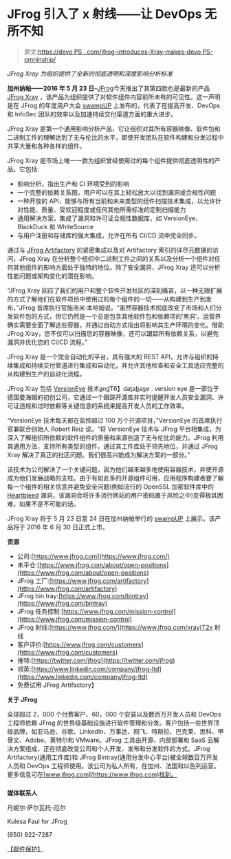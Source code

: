 # JFrog 引入了 x 射线——让 DevOps 无所不知

> 原文:[https://devo PS . com/jfrog-introduces-Xray-makes-devo PS-omninship/](https://devops.com/jfrog-introduces-xray-makes-devops-omniscient/)

*JFrog Xray 为组织提供了全新的彻底透明和深度影响分析标准*

**加州纳帕——2016 年 5 月 23 日**–[JFrog](https://www.jfrog.com/)今天推出了其第四款也是最新的产品 [JFrog Xray](https://www.jfrog.com/xray) ，该产品为组织提供了对软件组件内容前所未有的可见性。这一声明是在 JFrog 的年度用户大会 [swampUP](https://swampup.jfrog.com/) 上发布的，代表了在提高开发、DevOps 和 InfoSec 团队的效率以及加速持续交付渠道方面的重大进步。

JFrog Xray 是第一个通用影响分析产品，它让组织对其所有容器映像、软件包和二进制工件的理解达到了无与伦比的水平，即使开发团队在软件构建和分发过程中共享大量和各种各样的组件。

JFrog Xray 是市场上唯一一款为组织曾经使用过的每个组件提供彻底透明性的产品。它包括:

*   影响分析，指出生产和 CI 环境受到的影响
*   一个完整的依赖关系图，用户可以在其上轻松放大以找到漏洞或合规性问题
*   一种开放的 API，能够与所有当前和未来类型的组件扫描技术集成，以允许针对性能、质量、受欢迎程度或任何其他所需标准的定制扫描能力
*   通用解决方案，集成了漏洞和许可证合规性数据库，如 VersionEye、BlackDuck 和 WhiteSource
*   与用户注册和存储库的强大集成，允许在所有 CI/CD 流中完全同步。

通过与 [JFrog Artifactory](https://www.jfrog.com/artifactory/) 的紧密集成以及对 Artifactory 索引的详尽元数据的访问，JFrog Xray 在分析整个组织中二进制工件之间的关系以及分析一个组件对任何其他组件的影响方面处于独特的地位。除了安全漏洞，JFrog Xray 还可以分析性能问题或架构变化的潜在影响。

“JFrog Xray 回应了我们的用户和整个软件开发社区的深刻痛苦，以一种无限扩展的方式了解他们在软件项目中使用过的每个组件的一切——从构建到生产到发布，”JFrog 首席执行官施洛米·本哈姆说。“虽然容器技术彻底改变了市场和人们分发软件包的方式，但它仍然是一个总是包含其他软件包和依赖项的‘黑洞’。运营界确实需要全面了解这些容器，并通过自动方式指出将影响其生产环境的变化。借助 JFrog Xray，您不仅可以扫描您的容器映像，还可以跟踪所有依赖关系，以避免漏洞并优化您的 CI/CD 流程。”

JFrog Xray 是一个完全自动化的平台，具有强大的 REST API，允许与组织的持续集成和持续交付管道进行集成和自动化，并允许其他检查和安全工具适应完整的从构建到生产的自动化流程。

JFrog Xray 包括 [VersionEye](https://www.versioneye.com/) 技术[a](https://www.versioneye.com/)n[d](https://www.versioneye.com/)T6】da[t](https://www.versioneye.com/)a[b](https://www.versioneye.com/)a[s](https://www.versioneye.com/)e . version eye 是一家位于德国曼海姆的初创公司，它通过一个跟踪开源库并实时提醒开发人员安全漏洞、许可证违规和过时依赖等关键信息的系统来提高开发人员的工作效率。

“VersionEye 技术每天都在监控超过 100 万个开源项目，”VersionEye 的首席执行官兼联合创始人 Robert Reiz 说。“将 VersionEye 技术与 JFrog 平台相集成，为深入了解组织所依赖的软件组件的质量和来源创造了无与伦比的能力。JFrog 利用其通用方法，支持所有类型的组件，通过其工件库处于领先地位，并通过 JFrog Xray 解决了真正的社区问题。我们很高兴能成为解决方案的一部分。”

该技术为公司解决了一个关键问题，因为他们越来越多地使用容器技术，并使开源成为他们发展战略的支柱。由于有如此多的开源组件可用，应用程序构建者要了解每一个组件的相关信息并避免安全问题(例如流行的 OpenSSL 加密软件库中的 [Heartbleed](https://xkcd.com/1354/) 漏洞，该漏洞会将许多流行网站的用户密码置于风险之中)变得极其困难，如果不是不可能的话。

JFrog Xray 将于 5 月 23 日至 24 日在加州纳帕举行的 [swampUP](https://swampup.jfrog.com/) 上展示。该产品将于 2016 年 6 月 30 日正式上市。

**资源**

*   公司:[https://www.jfrog.com](https://www.jfrog.com/)
*   未平仓:[https://www.jfrog.com/about/open-positions](https://www.jfrog.com/about/open-positions)
*   JFrog 工厂:[https://www.jfrog.com/artifactory](https://www.jfrog.com/artifactory)
*   JFrog bin tray:[https://www.jfrog.com/bintray](https://www.jfrog.com/bintray)
*   JFrog 任务控制:[https://www.jfrog.com/mission-control](https://www.jfrog.com/mission-control)
*   JFrog 射线:[https://www.jfrog.com/](https://www.jfrog.com/xray)T2x 射线
*   客户评价:[https://www.jfrog.com/customers](https://www.jfrog.com/customers)
*   推特:[https://twitter.com/jfrog](https://twitter.com/jfrog)
*   领英:[https://www.linkedin.com/company/jfrog-ltd](https://www.linkedin.com/company/jfrog-ltd)
*   免费试用 JFrog Artifactory】

**关于 JFrog**

全球超过 2，000 个付费客户、60，000 个安装以及数百万开发人员和 DevOps 工程师依赖 JFrog 的世界级基础设施进行软件管理和分发。客户包括一些世界顶级品牌，如亚马逊、谷歌、LinkedIn、万事达、网飞、特斯拉、巴克莱、思科、甲骨文、Adobe、英特尔和 VMware。JFrog 工具由开源、内部部署和 SaaS 云解决方案组成，正在彻底改变公司和个人开发、发布和分发软件的方式。JFrog Artifactory(通用工件库)和 JFrog Bintray(通用分发中心平台)被全球数百万开发人员和 DevOps 工程师使用。该公司为私人所有，在加州、法国和以色列运营。更多信息可在[www.jfrog.com](https://www.jfrog.com)找到。

###

**媒体联系人**

丹妮尔·萨尔瓦托-厄尔

Kulesa Faul for JFrog

(650) 922-7287

[【邮件保护】](/cdn-cgi/l/email-protection#5b3f3a35323e37373e1b302e373e283a3d3a2e3775383436)